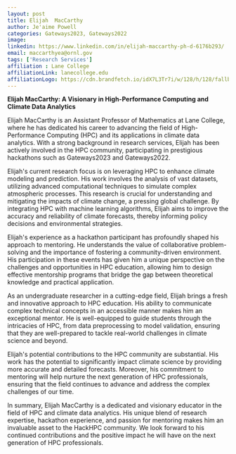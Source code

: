 ```yaml
---
layout: post
title: Elijah  MacCarthy
author: Je'aime Powell
categories: Gateways2023, Gateways2022
image: 
linkedin: https://www.linkedin.com/in/elijah-maccarthy-ph-d-6176b293/
email: maccarthyea@ornl.gov
tags: ['Research Services']
affiliation : Lane College 
affiliationLink: lanecollege.edu
affiliationLogo: https://cdn.brandfetch.io/idX7L3Tr7i/w/128/h/128/fallback/lettermark/icon.webp?c=1ax1736898713186bfumLaCV7mDxi69DdK                      
---
```


**Elijah MacCarthy: A Visionary in High-Performance Computing and Climate Data Analytics**
 
 Elijah MacCarthy is an Assistant Professor of Mathematics at Lane College, where he has dedicated his career to advancing the field of High-Performance Computing (HPC) and its applications in climate data analytics. With a strong background in research services, Elijah has been actively involved in the HPC community, participating in prestigious hackathons such as Gateways2023 and Gateways2022.
 
 Elijah's current research focus is on leveraging HPC to enhance climate modeling and prediction. His work involves the analysis of vast datasets, utilizing advanced computational techniques to simulate complex atmospheric processes. This research is crucial for understanding and mitigating the impacts of climate change, a pressing global challenge. By integrating HPC with machine learning algorithms, Elijah aims to improve the accuracy and reliability of climate forecasts, thereby informing policy decisions and environmental strategies.
 
 Elijah's experience as a hackathon participant has profoundly shaped his approach to mentoring. He understands the value of collaborative problem-solving and the importance of fostering a community-driven environment. His participation in these events has given him a unique perspective on the challenges and opportunities in HPC education, allowing him to design effective mentorship programs that bridge the gap between theoretical knowledge and practical application.
 
 As an undergraduate researcher in a cutting-edge field, Elijah brings a fresh and innovative approach to HPC education. His ability to communicate complex technical concepts in an accessible manner makes him an exceptional mentor. He is well-equipped to guide students through the intricacies of HPC, from data preprocessing to model validation, ensuring that they are well-prepared to tackle real-world challenges in climate science and beyond.
 
 Elijah's potential contributions to the HPC community are substantial. His work has the potential to significantly impact climate science by providing more accurate and detailed forecasts. Moreover, his commitment to mentoring will help nurture the next generation of HPC professionals, ensuring that the field continues to advance and address the complex challenges of our time.
 
 In summary, Elijah MacCarthy is a dedicated and visionary educator in the field of HPC and climate data analytics. His unique blend of research expertise, hackathon experience, and passion for mentoring makes him an invaluable asset to the HackHPC community. We look forward to his continued contributions and the positive impact he will have on the next generation of HPC professionals.  
                    
